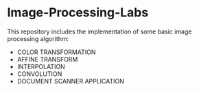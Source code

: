 # Image-Processing-Labs
This repository includes the implementation of some basic image processing algorithm:
+ COLOR TRANSFORMATION
+ AFFINE TRANSFORM
+ INTERPOLATION
+ CONVOLUTION
+ DOCUMENT SCANNER APPLICATION 
